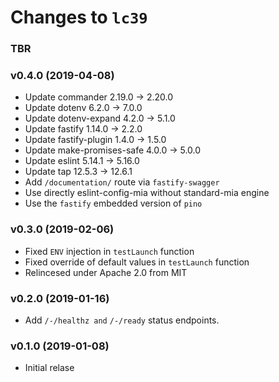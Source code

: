 # Changes to `lc39`

### TBR

### v0.4.0 (2019-04-08)

- Update commander 2.19.0 -> 2.20.0
- Update dotenv 6.2.0 -> 7.0.0
- Update dotenv-expand 4.2.0 -> 5.1.0
- Update fastify 1.14.0 -> 2.2.0
- Update fastify-plugin 1.4.0 -> 1.5.0
- Update make-promises-safe 4.0.0 -> 5.0.0
- Update eslint 5.14.1 -> 5.16.0
- Update tap 12.5.3 -> 12.6.1
- Add `/documentation/` route via `fastify-swagger`
- Use directly eslint-config-mia without standard-mia engine
- Use the `fastify` embedded version of `pino`

### v0.3.0 (2019-02-06)
- Fixed `ENV` injection in `testLaunch` function
- Fixed override of default values in `testLaunch` function
- Relincesed under Apache 2.0 from MIT

### v0.2.0 (2019-01-16)
- Add `/-/healthz and` `/-/ready` status endpoints.

### v0.1.0 (2019-01-08)
- Initial relase
